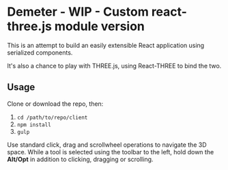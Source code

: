 # Demeter - WIP - Custom react-three.js module version

This is an attempt to build an easily extensible React application using serialized components.

It's also a chance to play with THREE.js, using React-THREE to bind the two.

## Usage

Clone or download the repo, then:

1. `cd /path/to/repo/client`
2. `npm install`
3. `gulp`

Use standard click, drag and scrollwheel operations to navigate the 3D space.
While a tool is selected using the toolbar to the left, hold down the **Alt/Opt** in addition to clicking, dragging or scrolling.
